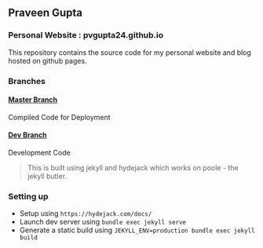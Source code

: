 ## Praveen Gupta

### Personal Website : pvgupta24.github.io
This repository contains the source code for my personal website and blog
hosted on github pages.

### Branches

#### [Master Branch](https://github.com/pvgupta24/pvgupta24.github.io/tree/master)
Compiled Code for Deployment

#### [Dev Branch](https://github.com/pvgupta24/pvgupta24.github.io/tree/dev)
Development Code

> This is built using jekyll and hydejack which works on poole - the jekyll butler.

### Setting up
- Setup using `https://hydejack.com/docs/`
- Launch dev server using `bundle exec jekyll serve`
- Generate a static build using `JEKYLL_ENV=production bundle exec jekyll build`